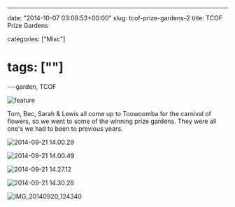 ---

date: "2014-10-07 03:08:53+00:00"
slug: tcof-prize-gardens-2
title: TCOF Prize Gardens

categories: ["Misc"]
# tags: [""]
---garden, TCOF

![feature](feature1.jpg)

Tom, Bec, Sarah & Lewis all come up to Toowoomba for the carnival of flowers, so we went to some of the winning prize gardens. They were all one's we had to been to previous years.

![2014-09-21 14.00.29](2014-09-21-14-00-29.jpg)

![2014-09-21 14.00.49](2014-09-21-14-00-49.jpg)

![2014-09-21 14.27.12](2014-09-21-14-27-12.jpg)

![2014-09-21 14.30.28](2014-09-21-14-30-28.jpg)

![IMG_20140920_124340](img_20140920_124340.jpg)

